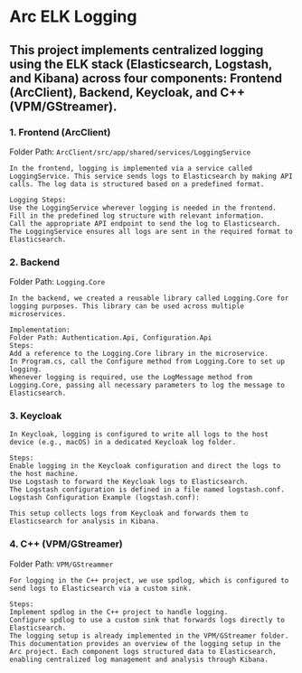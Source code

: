 # Arc ELK Logging
## This project implements centralized logging using the ELK stack (Elasticsearch, Logstash, and Kibana) across four components: Frontend (ArcClient), Backend, Keycloak, and C++ (VPM/GStreamer).

### 1. Frontend (ArcClient)
   Folder Path: `ArcClient/src/app/shared/services/LoggingService`

    In the frontend, logging is implemented via a service called LoggingService. This service sends logs to Elasticsearch by making API calls. The log data is structured based on a predefined format.

    Logging Steps:
    Use the LoggingService wherever logging is needed in the frontend.
    Fill in the predefined log structure with relevant information.
    Call the appropriate API endpoint to send the log to Elasticsearch.
    The LoggingService ensures all logs are sent in the required format to Elasticsearch.

### 2. Backend
  Folder Path: `Logging.Core`

    In the backend, we created a reusable library called Logging.Core for logging purposes. This library can be used across multiple microservices.

    Implementation:
    Folder Path: Authentication.Api, Configuration.Api
    Steps:
    Add a reference to the Logging.Core library in the microservice.
    In Program.cs, call the Configure method from Logging.Core to set up logging.
    Whenever logging is required, use the LogMessage method from Logging.Core, passing all necessary parameters to log the message to Elasticsearch.


### 3. Keycloak
    In Keycloak, logging is configured to write all logs to the host device (e.g., macOS) in a dedicated Keycloak log folder.

    Steps:
    Enable logging in the Keycloak configuration and direct the logs to the host machine.
    Use Logstash to forward the Keycloak logs to Elasticsearch.
    The Logstash configuration is defined in a file named logstash.conf.
    Logstash Configuration Example (logstash.conf):

    This setup collects logs from Keycloak and forwards them to Elasticsearch for analysis in Kibana.

### 4. C++ (VPM/GStreamer)
   Folder Path: `VPM/GStreammer`

    For logging in the C++ project, we use spdlog, which is configured to send logs to Elasticsearch via a custom sink.

    Steps:
    Implement spdlog in the C++ project to handle logging.
    Configure spdlog to use a custom sink that forwards logs directly to Elasticsearch.
    The logging setup is already implemented in the VPM/GStreamer folder.
    This documentation provides an overview of the logging setup in the Arc project. Each component logs structured data to Elasticsearch, enabling centralized log management and analysis through Kibana.